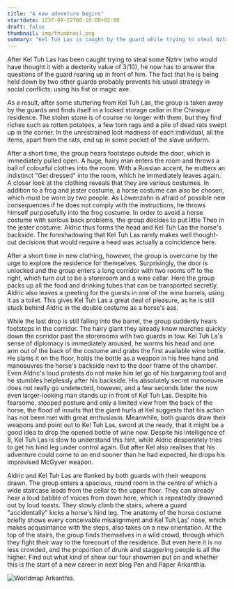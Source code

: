 ```yaml
---
title: "A new adventure begins"
startdate: 1237-09-22T00:10:00+02:00
draft: false
thumbnail: img/thumbnail.png
summary: "Kel Tuh Las is caught by the guard while trying to steal Nztrv. Accompanied by two guards, the group is led into the storage cellar of the Chiraque residence. Instead of valuable loot, however, all they find is rotten food and dead rats. When a hairy man with a pile of costumes forces them to put them on, the four of them begin to suspect evil. But you can find out what happens next and how Kel shines with more brilliant ideas here:"
---
```


After Kel Tuh Las has been caught trying to steal some Nztrv (who would have thought it with a dexterity value of 3/10), he now has to answer the questions of the guard rearing up in front of him. The fact that he is being held down by two other guards probably prevents his usual strategy in social conflicts: using his fist or magic axe.

As a result, after some stuttering from Kel Tuh Las, the group is taken away by the guards and finds itself in a locked storage cellar in the Chiraque residence. The stolen stone is of course no longer with them, but they find riches such as rotten potatoes, a few torn rags and a pile of dead rats swept up in the corner. In the unrestrained loot madness of each individual, all the items, apart from the rats, end up in some pocket of the slave uniform.

After a short time, the group hears footsteps outside the door, which is immediately pulled open. A huge, hairy man enters the room and throws a ball of colourful clothes into the room. With a Russian accent, he mutters an indistinct "Get dressed" into the room, which he immediately leaves again. A closer look at the clothing reveals that they are various costumes. In addition to a frog and jester costume, a horse costume can also be chosen, which must be worn by two people. As Löwenzahn is afraid of possible new consequences if he does not comply with the instructions, he throws himself purposefully into the frog costume. In order to avoid a horse costume with serious back problems, the group decides to put little Theo in the jester costume. Aldric thus forms the head and Kel Tuh Las the horse's backside. The foreshadowing that Kel Tuh Las rarely makes well thought-out decisions that would require a head was actually a coincidence here.

After a short time in new clothing, however, the group is overcome by the urge to explore the residence for themselves. Surprisingly, the door is unlocked and the group enters a long corridor with two rooms off to the right, which turn out to be a storeroom and a wine cellar. Here the group packs up all the food and drinking tubes that can be transported secretly. Aldric also leaves a greeting for the guests in one of the wine barrels, using it as a toilet. This gives Kel Tuh Las a great deal of pleasure, as he is still stuck behind Aldric in the double costume as a horse's ass.

While the last drop is still falling into the barrel, the group suddenly hears footsteps in the corridor. The hairy giant they already know marches quickly down the corridor past the storerooms with two guards in tow. Kel Tuh La's sense of diplomacy is immediately aroused, he worms his head and one arm out of the back of the costume and grabs the first available wine bottle. He slams it on the floor, holds the bottle as a weapon in his free hand and manoeuvres the horse's backside next to the door frame of the chamber. Even Aldric's loud protests do not make him let go of his bargaining tool and he stumbles helplessly after his backside. His absolutely secret manoeuvre does not really go undetected, however, and a few seconds later the now even larger-looking man stands up in front of Kel Tuh Las. Despite his fearsome, stooped posture and only a limited view from the back of the horse, the flood of insults that the giant hurls at Kel suggests that his action has not been met with great enthusiasm. Meanwhile, both guards draw their weapons and point out to Kel Tuh Las, sword at the ready, that it might be a good idea to drop the opened bottle of wine now. Despite his intelligence of 8, Kel Tuh Las is slow to understand this hint, while Aldric desperately tries to get his hind leg under control again. But after Kel also realises that his adventure could come to an end sooner than he had expected, he drops his improvised McGyver weapon.

Aldric and Kel Tuh Las are flanked by both guards with their weapons drawn. The group enters a spacious, round room in the centre of which a wide staircase leads from the cellar to the upper floor. They can already hear a loud babble of voices from down here, which is repeatedly drowned out by loud toasts. They slowly climb the stairs, where a guard "accidentally" kicks a horse's hind leg. The anatomy of the horse costume briefly shows every conceivable misalignment and Kel Tuh Las' nose, which makes acquaintance with the steps, also takes on a new orientation. At the top of the stairs, the group finds themselves in a wild crowd, through which they fight their way to the forecourt of the residence. But even here it is no less crowded, and the proportion of drunk and staggering people is all the higher. Find out what kind of show our four showmen put on and whether this is the start of a new career in next blog Pen and Paper Arkanthia.

<div class="center">
  <img class="img-fluid" title="Worldmap Arkanthia" alt="Worldmap Arkanthia." src="./img/Arkanthia_Full_Map_Blog_1-4.jpg" />
</div>
